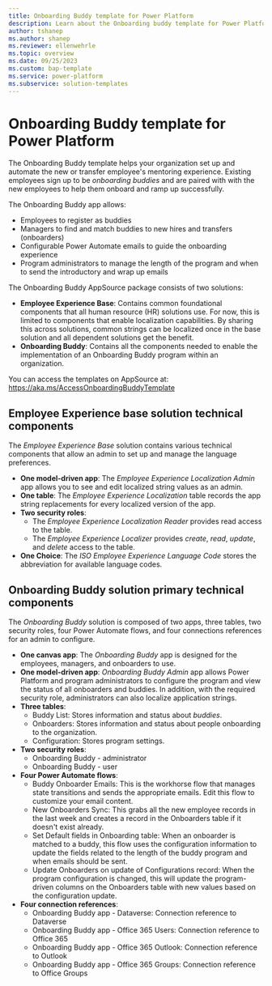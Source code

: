 ```yaml
---
title: Onboarding Buddy template for Power Platform
description: Learn about the Onboarding buddy template for Power Platform.
author: tshanep
ms.author: shanep
ms.reviewer: ellenwehrle
ms.topic: overview
ms.date: 09/25/2023
ms.custom: bap-template
ms.service: power-platform
ms.subservice: solution-templates
---
```


# Onboarding Buddy template for Power Platform

The Onboarding Buddy template helps your organization set up and automate the new or transfer employee's mentoring experience. Existing employees sign up to be *onboarding buddies* and are paired with with the new employees to help them onboard and ramp up successfully.

The Onboarding Buddy app allows:

- Employees to register as buddies
- Managers to find and match buddies to new hires and transfers (onboarders)
- Configurable Power Automate emails to guide the onboarding experience
- Program administrators to manage the length of the program and when to send the introductory and wrap up emails

The Onboarding Buddy AppSource package consists of two solutions:

- **Employee Experience Base**: Contains common foundational components that all human resource (HR) solutions use. For now, this is limited to components that enable localization capabilities. By sharing this across solutions, common strings can be localized once in the base solution and all dependent solutions get the benefit.
- **Onboarding Buddy**: Contains all the components needed to enable the implementation of an Onboarding Buddy program within an organization.

You can access the templates on AppSource at: <https://aka.ms/AccessOnboardingBuddyTemplate>

## Employee Experience base solution technical components

The *Employee Experience Base* solution contains various technical components that allow an admin to set up and manage the language preferences.

- **One model-driven app**: The *Employee Experience Localization Admin* app allows you to see and edit localized string values as an admin.
- **One table**: The *Employee Experience Localization* table records the app string replacements for every localized version of the app.
- **Two security roles**:
  - The *Employee Experience Localization Reader* provides read access to the table.
  - The *Employee Experience Localizer* provides *create*, *read*, *update*, and *delete* access to the table.
- **One Choice**: The *ISO Employee Experience Language Code* stores the abbreviation for available language codes.

## Onboarding Buddy solution primary technical components

The *Onboarding Buddy* solution is composed of two apps, three tables, two security roles, four Power Automate flows, and four connections references for an admin to configure.

- **One canvas app**: The *Onboarding Buddy* app is designed for the employees, managers, and onboarders to use.
- **One model-driven app**: *Onboarding Buddy Admin* app allows Power Platform and program administrators to configure the program and view the status of all onboarders and buddies. In addition, with the required security role, administrators can also localize application strings.
- **Three tables**:
  - Buddy List: Stores information and status about *buddies*.
  - Onboarders: Stores information and status about people onboarding to the organization.
  - Configuration: Stores program settings.
- **Two security roles**:
  - Onboarding Buddy - administrator
  - Onboarding Buddy - user
- **Four Power Automate flows**:
  - Buddy Onboarder Emails: This is the workhorse flow that manages state transitions and sends the appropriate emails. Edit this flow to customize your email content.
  - New Onboarders Sync: This grabs all the new employee records in the last week and creates a record in the Onboarders table if it doesn't exist already.
  - Set Default fields in Onboarding table: When an onboarder is matched to a buddy, this flow uses the configuration information to update the fields related to the length of the buddy program and when emails should be sent.
  - Update Onboarders on update of Configurations record: When the program configuration is changed, this will update the program-driven columns on the Onboarders table with new values based on the configuration update.
- **Four connection references**:
  - Onboarding Buddy app - Dataverse: Connection reference to Dataverse
  - Onboarding Buddy app - Office 365 Users: Connection reference to Office 365
  - Onboarding Buddy app - Office 365 Outlook: Connection reference to Outlook
  - Onboarding Buddy app - Office 365 Groups: Connection reference to Office Groups
